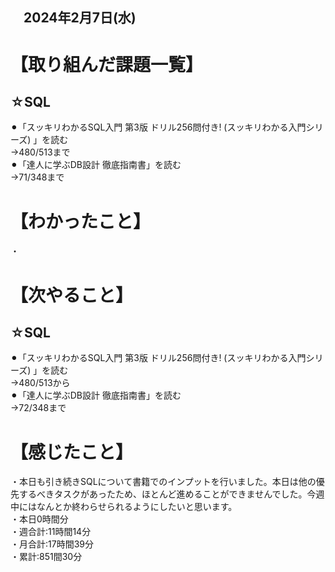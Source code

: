 ## 　2024年2月7日(水)
# 【取り組んだ課題一覧】
## ☆SQL
⚫︎「スッキリわかるSQL入門 第3版 ドリル256問付き! (スッキリわかる入門シリーズ) 」を読む<br>
→480/513まで<br>
⚫︎「達人に学ぶDB設計 徹底指南書」を読む<br>
→71/348まで<br>
# 【わかったこと】
・
# 【次やること】
## ☆SQL
⚫︎「スッキリわかるSQL入門 第3版 ドリル256問付き! (スッキリわかる入門シリーズ) 」を読む<br>
→480/513から<br>
⚫︎「達人に学ぶDB設計 徹底指南書」を読む<br>
→72/348まで<br>
# 【感じたこと】
・本日も引き続きSQLについて書籍でのインプットを行いました。本日は他の優先するべきタスクがあったため、ほとんど進めることができませんでした。今週中にはなんとか終わらせられるようにしたいと思います。<br>
・本日0時間分<br>
・週合計:11時間14分<br>
・月合計:17時間39分<br>
・累計:851間30分<br>
